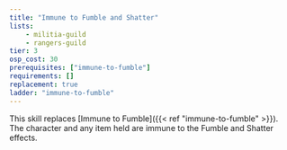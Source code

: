 ```yaml
---
title: "Immune to Fumble and Shatter"
lists:
    - militia-guild
    - rangers-guild
tier: 3
osp_cost: 30
prerequisites: ["immune-to-fumble"]
requirements: []
replacement: true
ladder: "immune-to-fumble"
---
```

This skill replaces [Immune to Fumble]({{< ref "immune-to-fumble" >}}). The character and any item held are immune to the Fumble and Shatter effects.